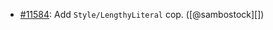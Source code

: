 * [#11584](https://github.com/rubocop/rubocop/pull/11584): Add `Style/LengthyLiteral` cop. ([@sambostock][])
